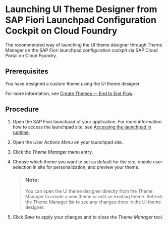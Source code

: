 <!-- loiof69af60df4fc470e8801dab9db6948e8 -->

# Launching UI Theme Designer from SAP Fiori Launchpad Configuration Cockpit on Cloud Foundry

The recommended way of launching the UI theme designer through Theme Manager on the SAP Fiori launchpad configuration cockpit via SAP Cloud Portal on Cloud Foundry.



<a name="loiof69af60df4fc470e8801dab9db6948e8__prereq_jwc_xrm_qgb"/>

## Prerequisites

You have designed a custom theme using the UI theme designer

For more information, see [Create Themes — End to End Flow](../Create-Themes/create-themes-end-to-end-flow-0d2d662.md).



<a name="loiof69af60df4fc470e8801dab9db6948e8__steps_vmz_pjd_5gb"/>

## Procedure

1.  Open the SAP Fiori launchpad of your application. For more information how to access the launchpad site, see [Accessing the launchpad in runtime](https://help.sap.com/viewer/ad4b9f0b14b0458cad9bd27bf435637d/Cloud/en-US/4657960c8fab408eb84a575d267e1041.html).

2.  Open the *User Actions Menu* on your launchpad site.

3.  Click the *Theme Manager* menu entry.

4.  Choose which theme you want to set as default for the site, enable user selection in site for personalization, and preview your theme.

    > ### Note:  
    > You can open the UI theme designer directly from the Theme Manager to create a new theme or edit an existing theme. Refresh the Theme Manager list to see any changes done in the UI theme designer.

5.  Click *Save* to apply your changes and to close the *Theme Manager* tool.


